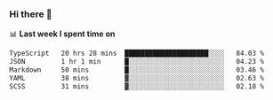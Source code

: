 ### Hi there 👋

<!--
**DBvc/DBvc** is a ✨ _special_ ✨ repository because its `README.md` (this file) appears on your GitHub profile.

Here are some ideas to get you started:

- 🔭 I’m currently working on ...
- 🌱 I’m currently learning ...
- 👯 I’m looking to collaborate on ...
- 🤔 I’m looking for help with ...
- 💬 Ask me about ...
- 📫 How to reach me: ...
- 😄 Pronouns: ...
- ⚡ Fun fact: ...
-->

📊 **Last week I spent time on**
<!--START_SECTION:waka-->

```txt
TypeScript   20 hrs 28 mins  █████████████████████░░░░   84.03 %
JSON         1 hr 1 min      █░░░░░░░░░░░░░░░░░░░░░░░░   04.23 %
Markdown     50 mins         █░░░░░░░░░░░░░░░░░░░░░░░░   03.46 %
YAML         38 mins         ▓░░░░░░░░░░░░░░░░░░░░░░░░   02.63 %
SCSS         31 mins         ▓░░░░░░░░░░░░░░░░░░░░░░░░   02.18 %
```

<!--END_SECTION:waka-->
